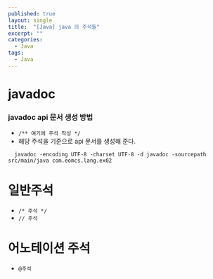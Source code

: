 ```yaml
---
published: true
layout: single
title:  "[Java] java 의 주석들"
excerpt: ""
categories:
  - Java
tags:
  - Java
---
```


# javadoc

### javadoc api 문서 생성 방법

- ```/** 여기에 주석 작성 */``` 
- 해당 주석을 기준으로 api 문서를 생성해 준다.

```shell
  javadoc -encoding UTF-8 -charset UTF-8 -d javadoc -sourcepath src/main/java com.eomcs.lang.ex02 
```
   

# 일반주석
- ```/* 주석 */ ```
- ```// 주석 ```

      
# 어노테이션 주석
- ```@주석```